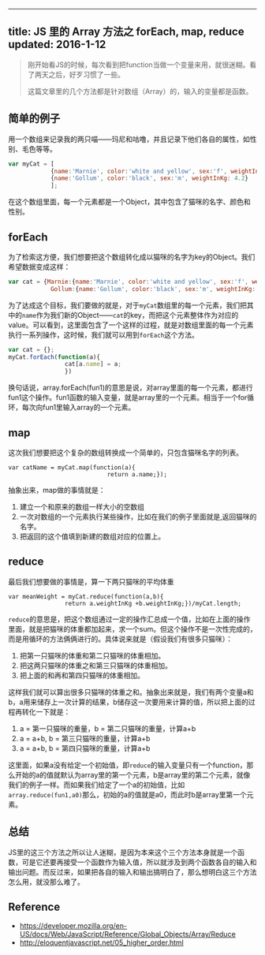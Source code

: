 
---
title: JS 里的 Array 方法之 forEach, map, reduce
updated: 2016-1-12
---

>刚开始看JS的时候，每次看到把function当做一个变量来用，就很迷糊。看了两天之后，好歹习惯了一些。
>
>这篇文章里的几个方法都是针对数组（Array）的，输入的变量都是函数。

## 简单的例子

用一个数组来记录我的两只喵——玛尼和咕噜，并且记录下他们各自的属性，如性别、毛色等等。

```javascript
var myCat = [
			{name:'Marnie', color:'white and yellow', sex:'f', weightInKg:3},
			{name:'Gollum', color:'black', sex:'m', weightInKg: 4.2}
			];
```

在这个数组里面，每一个元素都是一个Object，其中包含了猫咪的名字、颜色和性别。

## forEach

为了检索这方便，我们想要把这个数组转化成以猫咪的名字为key的Object。我们希望数据变成这样：

```javascript
var cat = {Marnie:{name:'Marnie', color:'white and yellow', sex:'f', weightInKg:3},
			Gollum:{name:'Gollum', color:'black', sex:'m', weightInKg: 4.2}};
```

为了达成这个目标，我们要做的就是，对于`myCat`数组里的每一个元素，我们把其中的`name`作为我们新的Object——`cat`的key，而把这个元素整体作为对应的value。可以看到，这里面包含了一个这样的过程，就是对数组里面的每一个元素执行一系列操作，这时候，我们就可以用到`forEach`这个方法。

```javascript
var cat = {};
myCat.forEach(function(a){
				cat[a.name] = a;
				})
```

换句话说，array.forEach(fun1)的意思是说，对array里面的每一个元素，都进行fun1这个操作。fun1函数的输入变量，就是array里的一个元素。相当于一个for循环，每次向fun1里输入array的一个元素。

## map

这次我们想要把这个复杂的数组转换成一个简单的，只包含猫咪名字的列表。

```
var catName = myCat.map(function(a){
							return a.name;});
```

抽象出来，map做的事情就是：

1. 建立一个和原来的数组一样大小的空数组
2. 一次对数组的一个元素执行某些操作，比如在我们的例子里面就是,返回猫咪的名字。
3. 把返回的这个值填到新建的数组对应的位置上。


## reduce

最后我们想要做的事情是，算一下两只猫咪的平均体重

```
var meanWeight = myCat.reduce(function(a,b){
				return a.weightInKg +b.weightInKg;})/myCat.length;
```

`reduce`的意思是，把这个数组通过一定的操作汇总成一个值，比如在上面的操作里面，就是把猫咪的体重都加起来，求一个sum。但这个操作不是一次性完成的，而是用循环的方法俩俩进行的。具体说来就是（假设我们有很多只猫咪）：

1. 把第一只猫咪的体重和第二只猫咪的体重相加。
2. 把这两只猫咪的体重之和第三只猫咪的体重相加。
3. 把上面的和再和第四只猫咪的体重相加。

这样我们就可以算出很多只猫咪的体重之和。抽象出来就是，我们有两个变量a和b，a用来储存上一次计算的结果，b储存这一次要用来计算的值，所以把上面的过程再转化一下就是：

1. a = 第一只猫咪的重量，b = 第二只猫咪的重量，计算a+b
2. a = a+b, b = 第三只猫咪的重量，计算a+b
3. a = a+b, b = 第四只猫咪的重量，计算a+b

这里面，如果a没有给定一个初始值，即`reduce`的输入变量只有一个function，那么开始的a的值就默认为array里的第一个元素，b是array里的第二个元素，就像我们的例子一样。而如果我们给定了一个a的初始值，比如`array.reduce(fun1,a0)`那么，初始的a的值就是a0，而此时b是array里第一个元素。

## 总结

JS里的这三个方法之所以让人迷糊，是因为本来这个三个方法本身就是一个函数，可是它还要再接受一个函数作为输入值，所以就涉及到两个函数各自的输入和输出问题。而反过来，如果把各自的输入和输出搞明白了，那么想明白这三个方法怎么用，就没那么难了。

## Reference

- https://developer.mozilla.org/en-US/docs/Web/JavaScript/Reference/Global_Objects/Array/Reduce
- http://eloquentjavascript.net/05_higher_order.html
